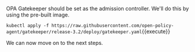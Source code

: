 OPA Gatekeeper should be set as the admission controller. We'll do this by using the pre-built image. 

``kubectl apply -f https://raw.githubusercontent.com/open-policy-agent/gatekeeper/release-3.2/deploy/gatekeeper.yaml``{{execute}}

We can now move on to the next steps.
